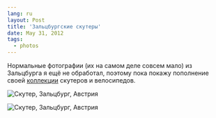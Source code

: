 ```yaml
---
lang: ru
layout: Post
title: 'Зальцбургские скутеры'
date: May 31, 2012
tags:
  - photos
---
```


Нормальные фотографии (их на самом деле совсем мало) из Зальцбурга я ещё не обработал, поэтому пока покажу пополнение своей [коллекции](http://morning.photos/albums/netherlands/ "Нидерланды, август-сентябрь 2011") скутеров и велосипедов.

![Скутер, Зальцбург, Австрия](photo://96)

<!--more-->

![Скутер, Зальцбург, Австрия](photo://99)
